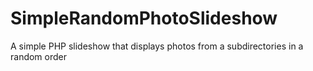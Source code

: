 # SimpleRandomPhotoSlideshow
A simple PHP slideshow that displays photos from a subdirectories in a random order
